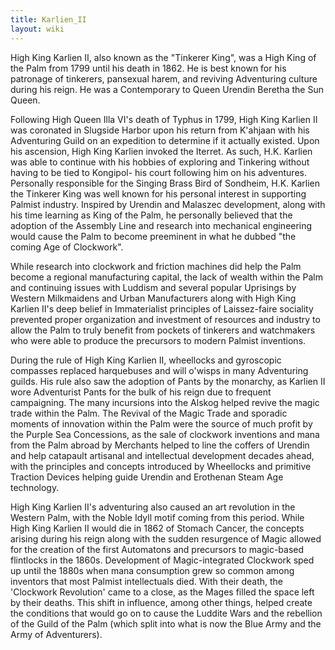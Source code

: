 ```yaml
---
title: Karlien_II
layout: wiki
---
```

High King Karlien II, also known as the "Tinkerer King", was a High King
of the Palm from 1799 until his death in 1862. He is best known for his
patronage of tinkerers, pansexual harem, and reviving Adventuring
culture during his reign. He was a Contemporary to Queen Urendin Beretha
the Sun Queen.

Following High Queen Illa VI's death of Typhus in 1799, High King
Karlien II was coronated in Slugside Harbor upon his return from
K'ahjaan with his Adventuring Guild on an expedition to determine if it
actually existed. Upon his ascension, High King Karlien invoked the
Iterret. As such, H.K. Karlien was able to continue with his hobbies of
exploring and Tinkering without having to be tied to Kongipol- his court
following him on his adventures. Personally responsible for the Singing
Brass Bird of Sondheim, H.K. Karlien the Tinkerer King was well known
for his personal interest in supporting Palmist industry. Inspired by
Urendin and Malaszec development, along with his time learning as King
of the Palm, he personally believed that the adoption of the Assembly
Line and research into mechanical engineering would cause the Palm to
become preeminent in what he dubbed "the coming Age of Clockwork".

While research into clockwork and friction machines did help the Palm
become a regional manufacturing capital, the lack of wealth within the
Palm and continuing issues with Luddism and several popular Uprisings by
Western Milkmaidens and Urban Manufacturers along with High King Karlien
II's deep belief in Immaterialist principles of Laissez-faire sociality
prevented proper organization and investment of resources and industry
to allow the Palm to truly benefit from pockets of tinkerers and
watchmakers who were able to produce the precursors to modern Palmist
inventions.

During the rule of High King Karlien II, wheellocks and gyroscopic
compasses replaced harquebuses and will o'wisps in many Adventuring
guilds. His rule also saw the adoption of Pants by the monarchy, as
Karlien II wore Adventurist Pants for the bulk of his reign due to
frequent campaigning. The many incursions into the Alskog helped revive
the magic trade within the Palm. The Revival of the Magic Trade and
sporadic moments of innovation within the Palm were the source of much
profit by the Purple Sea Concessions, as the sale of clockwork
inventions and mana from the Palm abroad by Merchants helped to line the
coffers of Urendin and help catapault artisanal and intellectual
development decades ahead, with the principles and concepts introduced
by Wheellocks and primitive Traction Devices helping guide Urendin and
Erothenan Steam Age technology.

High King Karlien II's adventuring also caused an art revolution in the
Western Palm, with the Noble Idyll motif coming from this period. While
High King Karlien II would die in 1862 of Stomach Cancer, the concepts
arising during his reign along with the sudden resurgence of Magic
allowed for the creation of the first Automatons and precursors to
magic-based flintlocks in the 1860s. Development of Magic-integrated
Clockwork sped up until the 1880s when mana consumption grew so common
among inventors that most Palmist intellectuals died. With their death,
the 'Clockwork Revolution' came to a close, as the Mages filled the
space left by their deaths. This shift in influence, among other things,
helped create the conditions that would go on to cause the Luddite Wars
and the rebellion of the Guild of the Palm (which split into what is now
the Blue Army and the Army of Adventurers).